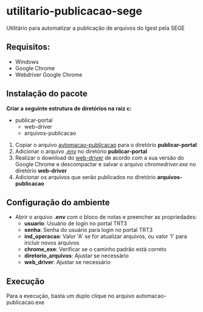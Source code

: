 # utilitario-publicacao-sege
Utilitário para automatizar a publicação de arquivos do Igest pela SEGE

## Requisitos:
* Windows 
* Google Chrome
* Webdriver Google Chrome

## Instalação do pacote
**Criar a seguinte estrutura de diretórios na raiz c:**
* publicar-portal
  * web-driver
  * arquivos-publicacao
1. Copiar o arquivo [automacao-publicacao](https://github.com/lucasbibianot/utilitario-publicacao-sege/raw/master/automacao-publicacao.exe) para o diretório **publicar-portal**
1. Adicionar o arquivo [.env](https://github.com/lucasbibianot/utilitario-publicacao-sege/blob/master/.env) no diretório **publicar-portal**
1. Realizar o download do [web-driver](https://chromedriver.chromium.org/downloads) de acordo com a sua versão do Google Chrome e descompactar e salvar o arquivo *chromedriver.exe* no diretório **web-driver**
1. Adicionar os arquivos que serão publicados no diretório **arquivos-publicacao**

## Configuração do ambiente
* Abrir o arquivo **.env** com o bloco de notas e preencher as propriedades:
  * **usuario**: Usuário de login no portal TRT3
  * **senha**: Senha do usuário para login no portal TRT3
  * **ind_operacao**: Valor 'A' se for atualizar arquivos, ou valor 'I' para incluir novos arquivos
  * **chrome_exe**: Verificar se o caminho padrão está correto
  * **diretorio_arquivos**: Ajustar se necessário
  * **web_driver**: Ajustar se necessário
  
 ## Execução
 Para a execução, basta um duplo clique no arquivo automacao-publicacao.exe
